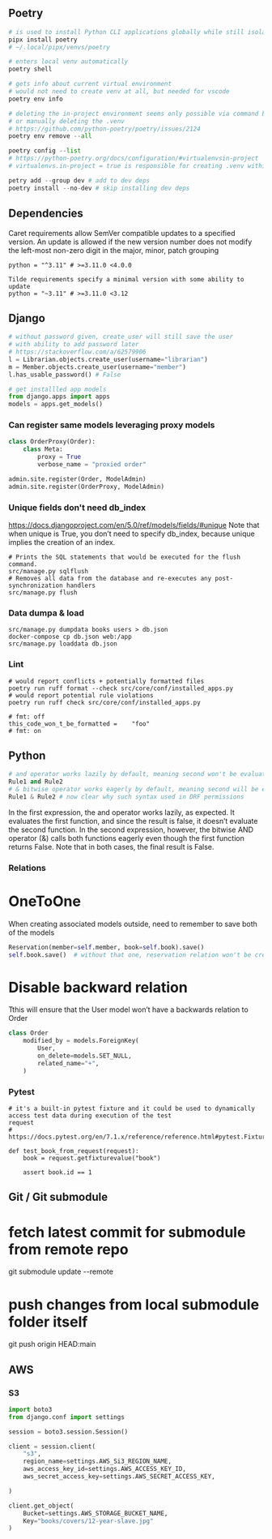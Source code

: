 ## Poetry
```python
# is used to install Python CLI applications globally while still isolating them in virtual environments
pipx install poetry
# ~/.local/pipx/venvs/poetry

# enters local venv automatically
poetry shell

# gets info about current virtual environment
# would not need to create venv at all, but needed for vscode
poetry env info

# deleting the in-project environment seems only possible via command below
# or manually deleting the .venv
# https://github.com/python-poetry/poetry/issues/2124
poetry env remove --all

poetry config --list
# https://python-poetry.org/docs/configuration/#virtualenvsin-project
# virtualenvs.in-project = true is responsible for creating .venv within project root(needed for vscode)

petry add --group dev # add to dev deps
poetry install --no-dev # skip installing dev deps

```


## Dependencies
Caret requirements allow SemVer compatible updates to a specified version.
An update is allowed if the new version number does not modify the
left-most non-zero digit in the major, minor, patch grouping
```shell
python = "^3.11" # >=3.11.0 <4.0.0

Tilde requirements specify a minimal version with some ability to update
python = "~3.11" # >=3.11.0 <3.12
```


## Django
```python
# without password given, create_user will still save the user
# with ability to add password later
# https://stackoverflow.com/a/62579906
l = Librarian.objects.create_user(username="librarian")
m = Member.objects.create_user(username="member")
l.has_usable_password() # False

```


```python
# get installled app models
from django.apps import apps
models = apps.get_models()
```


### Can register same models leveraging proxy models
```python
class OrderProxy(Order):
    class Meta:
        proxy = True
        verbose_name = "proxied order"

admin.site.register(Order, ModelAdmin)
admin.site.register(OrderProxy, ModelAdmin)
```

### Unique fields don't need db_index
https://docs.djangoproject.com/en/5.0/ref/models/fields/#unique
Note that when unique is True, you don’t need to specify db_index,
because unique implies the creation of an index.

```shell
# Prints the SQL statements that would be executed for the flush command.
src/manage.py sqlflush
# Removes all data from the database and re-executes any post-synchronization handlers
src/manage.py flush
```
### Data dumpa & load
``` shell
src/manage.py dumpdata books users > db.json
docker-compose cp db.json web:/app
src/manage.py loaddata db.json
```

### Lint

```shell
# would report conflicts + potentially formatted files
poetry run ruff format --check src/core/conf/installed_apps.py
# would report potential rule violations
poetry run ruff check src/core/conf/installed_apps.py

# fmt: off
this_code_won_t_be_formatted =    "foo"
# fmt: on
```


## Python
```python
# and operator works lazily by default, meaning second won't be evaluated if first returns False
Rule1 and Rule2
# & bitwise operator works eagerly by default, meaning second will be evaluated even if first returns False
Rule1 & Rule2 # now clear why such syntax used in DRF permissions
```
In the first expression, the and operator works lazily, as expected. It evaluates the first function, and since the result is false, it doesn’t evaluate the second function. In the second expression, however, the bitwise AND operator (&) calls both functions eagerly even though the first function returns False. Note that in both cases, the final result is False.



### Relations
# OneToOne
When creating associated models outside, need to remember to save both of the models
```python
Reservation(member=self.member, book=self.book).save()
self.book.save()  # without that one, reservation relation won't be created on book instance
```

# Disable backward relation
Tthis will ensure that the User model won’t have a backwards relation to Order
```python
class Order
    modified_by = models.ForeignKey(
        User,
        on_delete=models.SET_NULL,
        related_name="+",
    )
```


### Pytest
```shell
# it's a built-in pytest fixture and it could be used to dynamically access test data during execution of the test
request
# https://docs.pytest.org/en/7.1.x/reference/reference.html#pytest.FixtureRequest.getfixturevalue

def test_book_from_request(request):
    book = request.getfixturevalue("book")

    assert book.id == 1
```



## Git / Git submodule

# fetch latest commit for submodule from remote repo
git submodule update --remote

# push changes from local submodule folder itself
git push origin HEAD:main



## AWS
### S3
```python
import boto3
from django.conf import settings

session = boto3.session.Session()

client = session.client(
    "s3",
    region_name=settings.AWS_Si3_REGION_NAME,
    aws_access_key_id=settings.AWS_ACCESS_KEY_ID,
    aws_secret_access_key=settings.AWS_SECRET_ACCESS_KEY,

)

client.get_object(
    Bucket=settings.AWS_STORAGE_BUCKET_NAME,
    Key="books/covers/12-year-slave.jpg"
)
```
